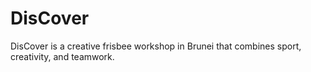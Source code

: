 # DisCover
DisCover is a creative frisbee workshop in Brunei that combines sport, creativity, and teamwork.
